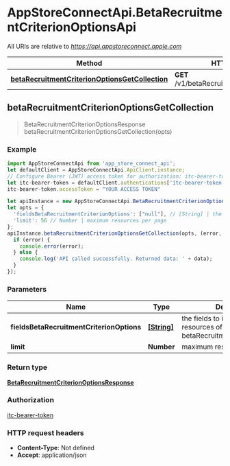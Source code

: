 # AppStoreConnectApi.BetaRecruitmentCriterionOptionsApi

All URIs are relative to *https://api.appstoreconnect.apple.com*

Method | HTTP request | Description
------------- | ------------- | -------------
[**betaRecruitmentCriterionOptionsGetCollection**](BetaRecruitmentCriterionOptionsApi.md#betaRecruitmentCriterionOptionsGetCollection) | **GET** /v1/betaRecruitmentCriterionOptions | 



## betaRecruitmentCriterionOptionsGetCollection

> BetaRecruitmentCriterionOptionsResponse betaRecruitmentCriterionOptionsGetCollection(opts)



### Example

```javascript
import AppStoreConnectApi from 'app_store_connect_api';
let defaultClient = AppStoreConnectApi.ApiClient.instance;
// Configure Bearer (JWT) access token for authorization: itc-bearer-token
let itc-bearer-token = defaultClient.authentications['itc-bearer-token'];
itc-bearer-token.accessToken = "YOUR ACCESS TOKEN"

let apiInstance = new AppStoreConnectApi.BetaRecruitmentCriterionOptionsApi();
let opts = {
  'fieldsBetaRecruitmentCriterionOptions': ["null"], // [String] | the fields to include for returned resources of type betaRecruitmentCriterionOptions
  'limit': 56 // Number | maximum resources per page
};
apiInstance.betaRecruitmentCriterionOptionsGetCollection(opts, (error, data, response) => {
  if (error) {
    console.error(error);
  } else {
    console.log('API called successfully. Returned data: ' + data);
  }
});
```

### Parameters


Name | Type | Description  | Notes
------------- | ------------- | ------------- | -------------
 **fieldsBetaRecruitmentCriterionOptions** | [**[String]**](String.md)| the fields to include for returned resources of type betaRecruitmentCriterionOptions | [optional] 
 **limit** | **Number**| maximum resources per page | [optional] 

### Return type

[**BetaRecruitmentCriterionOptionsResponse**](BetaRecruitmentCriterionOptionsResponse.md)

### Authorization

[itc-bearer-token](../README.md#itc-bearer-token)

### HTTP request headers

- **Content-Type**: Not defined
- **Accept**: application/json

